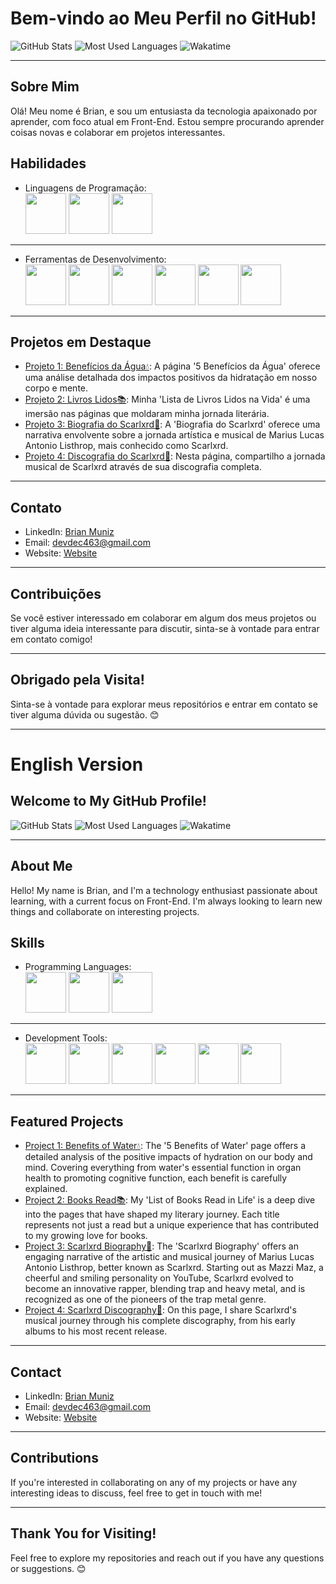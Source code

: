 # Bem-vindo ao Meu Perfil no GitHub!

![GitHub Stats](https://github-readme-stats.vercel.app/api?username=devdecfalter&show_icons=true) ![Most Used Languages](https://github-readme-stats.vercel.app/api/top-langs/?username=devdecfalter&layout=compact) ![Wakatime](https://wakatime.com/badge/user/018e3f91-aa3d-4aa8-92b4-71fa85a0fd74.svg)

---

## Sobre Mim
Olá! Meu nome é Brian, e sou um entusiasta da tecnologia apaixonado por aprender, com foco atual em Front-End. Estou sempre procurando aprender coisas novas e colaborar em projetos interessantes.

## Habilidades
- Linguagens de Programação: <br>
<img src="https://cdn.jsdelivr.net/gh/devicons/devicon@latest/icons/html5/html5-original.svg" height="65px" width="65" /> <img src="https://cdn.jsdelivr.net/gh/devicons/devicon@latest/icons/css3/css3-original.svg" height="65px" width="65" />  <img src="https://cdn.jsdelivr.net/gh/devicons/devicon@latest/icons/javascript/javascript-original.svg" height="65px" width="65"/>
---

- Ferramentas de Desenvolvimento: <br>
<img src="https://cdn.jsdelivr.net/gh/devicons/devicon@latest/icons/git/git-plain.svg" height="65px" width="65" /> <img src="https://cdn.jsdelivr.net/gh/devicons/devicon@latest/icons/github/github-original.svg" height="65px" width="65" /> <img src="https://cdn.jsdelivr.net/gh/devicons/devicon@latest/icons/vscode/vscode-original.svg" height="65px" width="65" /> <img src="https://cdn.jsdelivr.net/gh/devicons/devicon@latest/icons/vercel/vercel-original.svg" height="65px" width="65" /> <img src="https://cdn.jsdelivr.net/gh/devicons/devicon@latest/icons/gimp/gimp-original-wordmark.svg" height="65px" width="65px"/> <img src="https://cdn.jsdelivr.net/gh/devicons/devicon@latest/icons/canva/canva-original.svg" height="65px" width="65px"/>
          
          
---

## Projetos em Destaque
- [Projeto 1: Benefícios da Água💧](https://devdecfalter.github.io/Projetos/beneficios-da-agua/index.html): A página '5 Benefícios da Água' oferece uma análise detalhada dos impactos positivos da hidratação em nosso corpo e mente.
- [Projeto 2: Livros Lidos📚](https://devdecfalter.github.io/Projetos/livros-lidos/index.html): Minha 'Lista de Livros Lidos na Vida' é uma imersão nas páginas que moldaram minha jornada literária.
- [Projeto 3: Biografia do Scarlxrd📝](https://devdecfalter.github.io/Projetos/bio-scar/index.html): A 'Biografia do Scarlxrd' oferece uma narrativa envolvente sobre a jornada artística e musical de Marius Lucas Antonio Listhrop, mais conhecido como Scarlxrd.
- [Projeto 4: Discografia do Scarlxrd📝](https://devdecfalter.github.io/Projetos/discografia-scar/index.html): Nesta página, compartilho a jornada musical de Scarlxrd através de sua discografia completa.
---

## Contato
- LinkedIn: [Brian Muniz](https://www.linkedin.com/in/brian-muniz-silveira-220367297/)
- Email: [devdec463@gmail.com](mailto:devdec463@gmail.com)
- Website: [Website](https://devdecfalter.github.io/Projetos/)
---

## Contribuições
Se você estiver interessado em colaborar em algum dos meus projetos ou tiver alguma ideia interessante para discutir, sinta-se à vontade para entrar em contato comigo!

---

## Obrigado pela Visita!
Sinta-se à vontade para explorar meus repositórios e entrar em contato se tiver alguma dúvida ou sugestão. 😊


---

# English Version

## Welcome to My GitHub Profile!

![GitHub Stats](https://github-readme-stats.vercel.app/api?username=devdecfalter&show_icons=true) ![Most Used Languages](https://github-readme-stats.vercel.app/api/top-langs/?username=devdecfalter&layout=compact) ![Wakatime](https://wakatime.com/badge/user/018e3f91-aa3d-4aa8-92b4-71fa85a0fd74.svg)

---

## About Me
Hello! My name is Brian, and I'm a technology enthusiast passionate about learning, with a current focus on Front-End. I'm always looking to learn new things and collaborate on interesting projects.

## Skills
- Programming Languages: <br>
<img src="https://cdn.jsdelivr.net/gh/devicons/devicon@latest/icons/html5/html5-original.svg" height="65px" width="65" /> <img src="https://cdn.jsdelivr.net/gh/devicons/devicon@latest/icons/css3/css3-original.svg" height="65px" width="65" />  <img src="https://cdn.jsdelivr.net/gh/devicons/devicon@latest/icons/javascript/javascript-original.svg" height="65px" width="65"/>
---

- Development Tools: <br>
<img src="https://cdn.jsdelivr.net/gh/devicons/devicon@latest/icons/git/git-plain.svg" height="65px" width="65" /> <img src="https://cdn.jsdelivr.net/gh/devicons/devicon@latest/icons/github/github-original.svg" height="65px" width="65" /> <img src="https://cdn.jsdelivr.net/gh/devicons/devicon@latest/icons/vscode/vscode-original.svg" height="65px" width="65" /> <img src="https://cdn.jsdelivr.net/gh/devicons/devicon@latest/icons/vercel/vercel-original.svg" height="65px" width="65" /> <img src="https://cdn.jsdelivr.net/gh/devicons/devicon@latest/icons/gimp/gimp-original-wordmark.svg" height="65px" width="65px"/> <img src="https://cdn.jsdelivr.net/gh/devicons/devicon@latest/icons/canva/canva-original.svg" height="65px" width="65px"/>
          
---

## Featured Projects
- [Project 1: Benefits of Water💧](https://devdecfalter.github.io/Projetos/beneficios-da-agua/index.html): The '5 Benefits of Water' page offers a detailed analysis of the positive impacts of hydration on our body and mind. Covering everything from water's essential function in organ health to promoting cognitive function, each benefit is carefully explained.
- [Project 2: Books Read📚](https://devdecfalter.github.io/Projetos/livros-lidos/index.html): My 'List of Books Read in Life' is a deep dive into the pages that have shaped my literary journey. Each title represents not just a read but a unique experience that has contributed to my growing love for books.
- [Project 3: Scarlxrd Biography📝](https://devdecfalter.github.io/Projetos/bio-scar/index.html): The 'Scarlxrd Biography' offers an engaging narrative of the artistic and musical journey of Marius Lucas Antonio Listhrop, better known as Scarlxrd. Starting out as Mazzi Maz, a cheerful and smiling personality on YouTube, Scarlxrd evolved to become an innovative rapper, blending trap and heavy metal, and is recognized as one of the pioneers of the trap metal genre.
- [Project 4: Scarlxrd Discography📝](https://devdecfalter.github.io/Projetos/discografia-scar/index.html): On this page, I share Scarlxrd's musical journey through his complete discography, from his early albums to his most recent release.
---

## Contact
- LinkedIn: [Brian Muniz](https://www.linkedin.com/in/brian-muniz-silveira-220367297/)
- Email: [devdec463@gmail.com](mailto:devdec463@gmail.com)
- Website: [Website](https://devdecfalter.github.io/Projetos/)
---

## Contributions
If you're interested in collaborating on any of my projects or have any interesting ideas to discuss, feel free to get in touch with me!

---

## Thank You for Visiting!
Feel free to explore my repositories and reach out if you have any questions or suggestions. 😊

